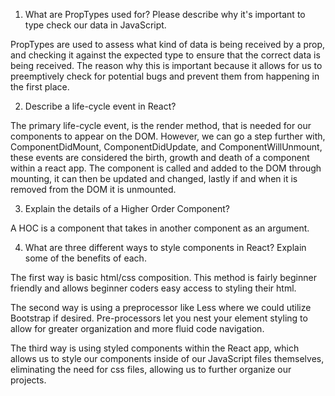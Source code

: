 1. What are PropTypes used for? Please describe why it's important to type check our data in JavaScript.

PropTypes are used to assess what kind of data is being received by a prop, and checking it against the expected type to ensure that the correct data is being received. The reason why this is important because it allows for us to preemptively check for potential bugs and prevent them from happening in the first place.


2. Describe a life-cycle event in React?

The primary life-cycle event, is the render method, that is needed for our components to appear on the DOM. However, we can go a step further with, ComponentDidMount, ComponentDidUpdate, and ComponentWillUnmount, these events are considered the birth, growth and death of a component within a react app. The component is called and added to the DOM through mounting, it can then be updated and changed, lastly if and when it is removed from the DOM it is unmounted.


3. Explain the details of a Higher Order Component?

A HOC is a component that takes in another component as an argument.



4. What are three different ways to style components in React? Explain some of the benefits of each.

The first way is basic html/css composition. This method is fairly beginner friendly and allows beginner coders easy access to styling their html.

The second way is using a preprocessor like Less where we could utilize Bootstrap if desired. Pre-processors let you nest your element styling to allow for greater organization and more fluid code navigation.

The third way is using styled components within the React app, which allows us to style our components inside of our JavaScript files themselves, eliminating the need for css files, allowing us to further organize our projects.